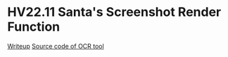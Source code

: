 # HV22.11 Santa's Screenshot Render Function

[Writeup](./HV22.11.md)
[Source code of OCR tool](./src_ocr_tool/)
